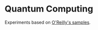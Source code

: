 # Quantum Computing

Experiments based on [O'Reilly's
samples](https://github.com/oreilly-qc/oreilly-qc.github.io/tree/master/samples/Qiskit).
